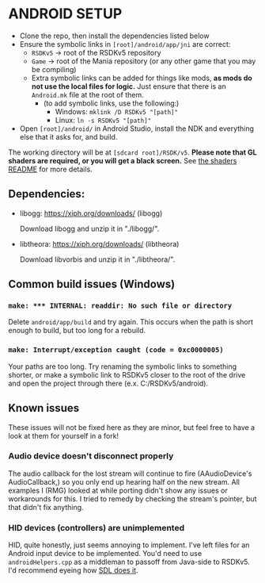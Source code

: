# ANDROID SETUP

* Clone the repo, then install the dependencies listed below
* Ensure the symbolic links in `[root]/android/app/jni` are correct: 
  * `RSDKv5` -> root of the RSDKv5 repository
  * `Game` -> root of the Mania repository (or any other game that you may be compiling)
  * Extra symbolic links can be added for things like mods, **as mods do not use the local files for logic.** Just ensure that there is an `Android.mk` file at the root of them. 
    * (to add symbolic links, use the following:)
      * Windows: `mklink /D RSDKv5 "[path]"`
      * Linux: `ln -s RSDKv5 "[path]"`
* Open `[root]/android/` in Android Studio, install the NDK and everything else that it asks for, and build.

The working directory will be at `[sdcard root]/RSDK/v5`. **Please note that GL shaders are required, or you will get a black screen.** See [the shaders README](../../RSDKv5/Shaders/README.md) for more details.

## Dependencies:
* libogg: https://xiph.org/downloads/ (libogg)
  
  Download libogg and unzip it in "./libogg/".

* libtheora: https://xiph.org/downloads/ (libtheora)
  
  Download libvorbis and unzip it in "./libtheora/".

## Common build issues (Windows)
### `make: *** INTERNAL: readdir: No such file or directory`
Delete `android/app/build` and try again. This occurs when the path is short enough to build, but too long for a rebuild. 
### `make: Interrupt/exception caught (code = 0xc0000005)`
Your paths are too long. Try renaming the symbolic links to something shorter, or make a symbolic link to RSDKv5 closer to the root of the drive and open the project through there (e.x. C:/RSDKv5/android).


## Known issues
These issues will not be fixed here as they are minor, but feel free to have a look at them for yourself in a fork!
### Audio device doesn't disconnect properly
The audio callback for the lost stream will continue to fire (AAudioDevice's AudioCallback,) so you only end up hearing half on the new stream. All examples I (RMG) looked at while porting didn't show any issues or workarounds for this. I tried to remedy by checking the stream's pointer, but that didn't fix anything.

### HID devices (controllers) are unimplemented
HID, quite honestly, just seems annoying to implement. I've left files for an Android input device to be implemented. You'd need to use `androidHelpers.cpp` as a middleman to passoff from Java-side to RSDKv5. I'd recommend eyeing how [SDL does it](https://github.com/libsdl-org/SDL/tree/main/android-project/app/src/main/java/org/libsdl/app).
